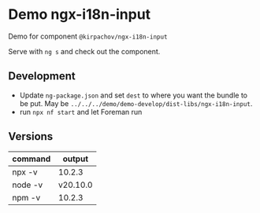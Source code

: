 # Demo ngx-i18n-input

Demo for component `@kirpachov/ngx-i18n-input`

Serve with `ng s` and check out the component.

## Development
- Update `ng-package.json` and set `dest` to where you want the bundle to be put. May be `../../../demo/demo-develop/dist-libs/ngx-i18n-input`.
- run `npx nf start` and let Foreman run

## Versions
| command | output |
| --- | --- |
| npx -v | 10.2.3 |
| node -v | v20.10.0 |
| npm -v | 10.2.3 |